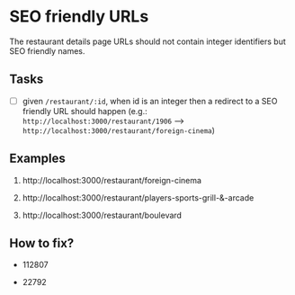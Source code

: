 # SEO friendly URLs

The restaurant details page URLs should not contain integer identifiers but SEO friendly names.

## Tasks

- [ ] given `/restaurant/:id`, when id is an integer then a redirect to a SEO friendly URL should happen (e.g.: `http://localhost:3000/restaurant/1906` --> `http://localhost:3000/restaurant/foreign-cinema`)

## Examples

1. http://localhost:3000/restaurant/foreign-cinema

2. http://localhost:3000/restaurant/players-sports-grill-&-arcade

3. http://localhost:3000/restaurant/boulevard

## How to fix?

- 112807

- 22792
